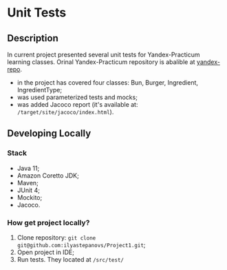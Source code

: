 # Unit Tests

## Description

In current project presented several unit tests for Yandex-Practicum learning classes. Orinal Yandex-Practicum repository is abalible at [yandex-repo](https://github.com/yandex-praktikum/QA-java-diplom-1).

* in the project has covered four classes: Bun, Burger, Ingredient, IngredientType; 
* was used parameterized tests and mocks;
* was added Jacoco report (it's available at: ```/target/site/jacoco/index.html```).

## Developing Locally
### Stack
* Java 11; 
* Amazon Coretto JDK;
* Maven;
* JUnit 4;
* Mockito;
* Jacoco.

### How get project locally?
1. Clone repository: 
```git clone git@github.com:ilyastepanovs/Project1.git```;
2. Open project in IDE;
3. Run tests. They located at ```/src/test/```



